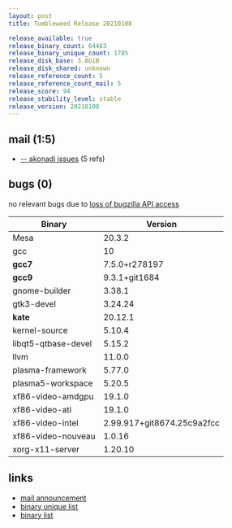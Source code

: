 ```yaml
---
layout: post
title: Tumbleweed Release 20210108

release_available: true
release_binary_count: 64483
release_binary_unique_count: 1785
release_disk_base: 3.8GiB
release_disk_shared: unknown
release_reference_count: 5
release_reference_count_mail: 5
release_score: 94
release_stability_level: stable
release_version: 20210108
---
```


## mail (1:5)

- [-- akonadi issues](https://github.com/boombatower/tumbleweed-review/issues/10) (5 refs)

## bugs (0)

<!--more-->

no relevant bugs due to [loss of bugzilla API access](https://bugzilla.opensuse.org/show_bug.cgi?id=1157722)

Binary | Version
--- | ---
Mesa | 20.3.2
gcc | 10
**gcc7** | 7.5.0+r278197
**gcc9** | 9.3.1+git1684
gnome-builder | 3.38.1
gtk3-devel | 3.24.24
**kate** | 20.12.1
kernel-source | 5.10.4
libqt5-qtbase-devel | 5.15.2
llvm | 11.0.0
plasma-framework | 5.77.0
plasma5-workspace | 5.20.5
xf86-video-amdgpu | 19.1.0
xf86-video-ati | 19.1.0
xf86-video-intel | 2.99.917+git8674.25c9a2fcc
xf86-video-nouveau | 1.0.16
xorg-x11-server | 1.20.10

## links

- [mail announcement](https://github.com/boombatower/tumbleweed-review/issues/10)
- [binary unique list](http://download.opensuse.org/history/20210108/rpm.unique.list)
- [binary list](http://download.opensuse.org/history/20210108/rpm.list)
